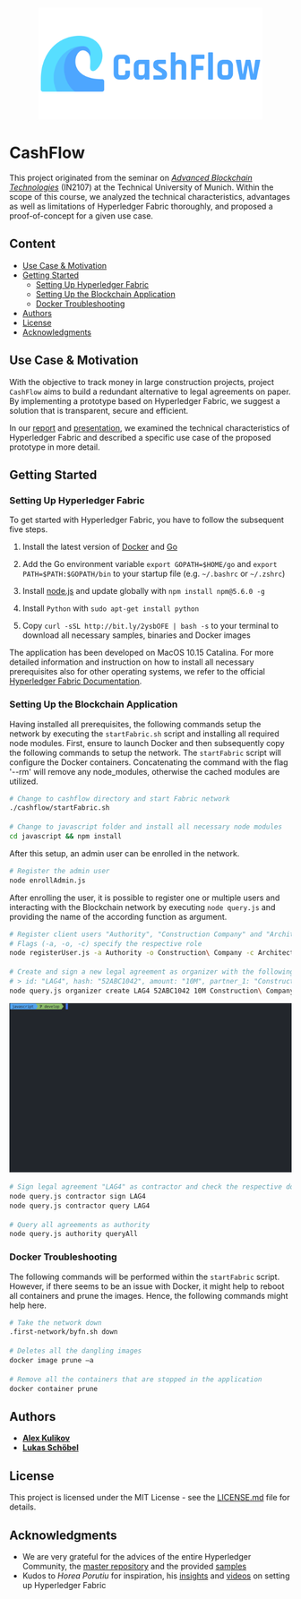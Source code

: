 <p align="center">
    <br>
    <img src="https://raw.githubusercontent.com/lukaschoebel/cashflow/develop/assets/cashflow_header.png" width="400"/>
    <br>
<p>

# CashFlow

This project originated from the seminar on [*Advanced Blockchain Technologies*](https://www.in.tum.de/i13/teaching/winter-semester-201920/advanced-seminar-blockchain-technologies/) (IN2107) at the Technical University of Munich. Within the scope of this course, we analyzed the technical characteristics, advantages as well as limitations of Hyperledger Fabric thoroughly, and proposed a proof-of-concept for a given use case.

## Content

<!-- START doctoc generated TOC please keep comment here to allow auto update -->
<!-- DON'T EDIT THIS SECTION, INSTEAD RE-RUN doctoc TO UPDATE -->


- [Use Case & Motivation](#use-case--motivation)
- [Getting Started](#getting-started)
  - [Setting Up Hyperledger Fabric](#setting-up-hyperledger-fabric)
  - [Setting Up the Blockchain Application](#setting-up-the-blockchain-application)
  - [Docker Troubleshooting](#docker-troubleshooting)
- [Authors](#authors)
- [License](#license)
- [Acknowledgments](#acknowledgments)

<!-- END doctoc generated TOC please keep comment here to allow auto update -->

## Use Case & Motivation

With the objective to track money in large construction projects, project `CashFlow` aims to build a redundant alternative to legal agreements on paper. By implementing a prototype based on Hyperledger Fabric, we suggest a solution that is transparent, secure and efficient.

In our [report](https://raw.githubusercontent.com/lukaschoebel/cashflow/develop/HyperledgerFabric_Report_KulikovSchoebel.pdf) and [presentation](https://raw.githubusercontent.com/lukaschoebel/cashflow/develop/HyperledgerFabric_Presentation_KulikovSchoebel.pdf), we examined the technical characteristics of Hyperledger Fabric and described a specific use case of the proposed prototype in more detail.

## Getting Started

### Setting Up Hyperledger Fabric

To get started with Hyperledger Fabric, you have to follow the subsequent five steps.

1. Install the latest version of [Docker](https://www.docker.com/get-started) and [Go](https://golang.org/dl/)

2. Add the Go environment variable `export GOPATH=$HOME/go` and `export PATH=$PATH:$GOPATH/bin` to your startup file (e.g. `~/.bashrc` or `~/.zshrc`)

3. Install [node.js](https://nodejs.org/en/download/) and update globally with `npm install npm@5.6.0 -g`

4. Install `Python` with `sudo apt-get install python`

5. Copy `curl -sSL http://bit.ly/2ysbOFE | bash -s` to your terminal to download all necessary samples, binaries and Docker images

The application has been developed on MacOS 10.15 Catalina. For more detailed information and instruction on how to install all necessary prerequisites also for other operating systems, we refer to the official [Hyperledger Fabric Documentation](https://hyperledger-fabric.readthedocs.io/en/release-1.4/getting_started.html).

### Setting Up the Blockchain Application

Having installed all prerequisites, the following commands setup the network by executing the `startFabric.sh` script and installing all required node modules. First, ensure to launch Docker and then subsequently copy the following commands to setup the network. The `startFabric` script will configure the Docker containers. Concatenating the command with the flag '--rm' will remove any node_modules, otherwise the cached modules are utilized.

```bash
# Change to cashflow directory and start Fabric network
./cashflow/startFabric.sh

# Change to javascript folder and install all necessary node modules
cd javascript && npm install
```

After this setup, an admin user can be enrolled in the network.

```bash
# Register the admin user
node enrollAdmin.js
```

After enrolling the user, it is possible to register one or multiple users and interacting with the Blockchain network by executing `node query.js` and providing the name of the according function as argument.

```bash
# Register client users "Authority", "Construction Company" and "Architect"
# Flags (-a, -o, -c) specify the respective role
node registerUser.js -a Authority -o Construction\ Company -c Architect

# Create and sign a new legal agreement as organizer with the following parameters:
# > id: "LAG4", hash: "52ABC1042", amount: "10M", partner_1: "Construction Company", partner_2: "Architect"
node query.js organizer create LAG4 52ABC1042 10M Construction\ Company Architect
```

<img src="https://github.com/lukaschoebel/cashflow/blob/develop/assets/cashflow.gif" width="800" />

```bash
# Sign legal agreement "LAG4" as contractor and check the respective document
node query.js contractor sign LAG4
node query.js contractor query LAG4

# Query all agreements as authority
node query.js authority queryAll
```

### Docker Troubleshooting

The following commands will be performed within the `startFabric` script. However, if there seems to be an issue with Docker, it might help to reboot all containers and prune the images. Hence, the following commands might help here.

```bash
# Take the network down
.first-network/byfn.sh down

# Deletes all the dangling images
docker image prune –a

# Remove all the containers that are stopped in the application
docker container prune
```

## Authors

- [**Alex Kulikov**](https://github.com/alex-kulikov-git)
- [**Lukas Schöbel**](https://github.com/lukaschoebel)

## License

This project is licensed under the MIT License - see the [LICENSE.md](https://github.com/lukaschoebel/cashflow/blob/develop/LICENSE) file for details.

## Acknowledgments

- We are very grateful for the advices of the entire Hyperledger Community, the [master repository](https://github.com/hyperledger/fabric) and the provided [samples](https://github.com/hyperledger/fabric-samples)
- Kudos to *Horea Porutiu* for inspiration, his [insights](https://github.com/horeaporutiu/commercialPaperLoopback) and [videos](https://www.youtube.com/watch?v=1Evy4Zuppm0) on setting up Hyperledger Fabric

